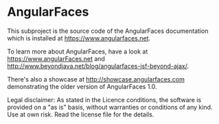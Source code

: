 AngularFaces
============

This subproject is the source code of the AngularFaces documentation which is installed at https://www.angularfaces.net.

To learn more about AngularFaces, have a look at https://www.angularFaces.net and http://www.beyondjava.net/blog/angularfaces-jsf-beyond-ajax/.

There's also a showcase at http://showcase.angularfaces.com demonstrating the older version of AngularFaces 1.0.

Legal disclaimer:
As stated in the Licence conditions, the software is provided on a "as is" basis, without warranties or conditions of any kind. Use at own risk. Read the license file for the details.

